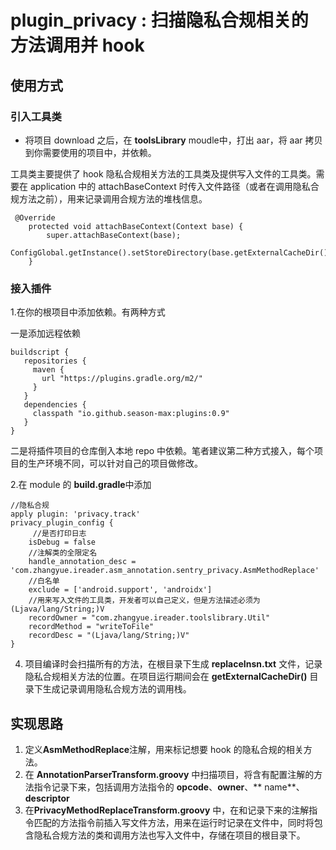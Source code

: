 # plugin_privacy : 扫描隐私合规相关的方法调用并 hook

## 使用方式

### 引入工具类
- 将项目 download 之后，在 **toolsLibrary** moudle中，打出 aar，将 aar 拷贝到你需要使用的项目中，并依赖。


工具类主要提供了 hook 隐私合规相关方法的工具类及提供写入文件的工具类。需要在 application 中的 attachBaseContext 时传入文件路径（或者在调用隐私合规方法之前），用来记录调用合规方法的堆栈信息。
   ```
    @Override
       protected void attachBaseContext(Context base) {
           super.attachBaseContext(base);
           ConfigGlobal.getInstance().setStoreDirectory(base.getExternalCacheDir().getAbsolutePath());
       }
   ```

### 接入插件
1.在你的根项目中添加依赖。有两种方式

一是添加远程依赖

   ```
   buildscript {
      repositories {
        maven {
          url "https://plugins.gradle.org/m2/"
        }
      }
      dependencies {
        classpath "io.github.season-max:plugins:0.9"
      }
}
   ```

二是将插件项目的仓库倒入本地 repo 中依赖。笔者建议第二种方式接入，每个项目的生产环境不同，可以针对自己的项目做修改。

2.在 module 的 **build.gradle**中添加

   ```
   //隐私合规
   apply plugin: 'privacy.track'
   privacy_plugin_config {
   		//是否打印日志
       isDebug = false
       //注解类的全限定名
       handle_annotation_desc = 'com.zhangyue.ireader.asm_annotation.sentry_privacy.AsmMethodReplace'
       //白名单
       exclude = ['android.support', 'androidx']
       //用来写入文件的工具类，开发者可以自己定义，但是方法描述必须为 (Ljava/lang/String;)V
       recordOwner = "com.zhangyue.ireader.toolslibrary.Util"
       recordMethod = "writeToFile"
       recordDesc = "(Ljava/lang/String;)V"
   }
   
   ```

4. 项目编译时会扫描所有的方法，在根目录下生成 **replaceInsn.txt** 文件，记录隐私合规相关方法的位置。在项目运行期间会在 **getExternalCacheDir()**
   目录下生成记录调用隐私合规方法的调用栈。

## 实现思路

1. 定义**AsmMethodReplace**注解，用来标记想要 hook 的隐私合规的相关方法。
2. 在 **AnnotationParserTransform.groovy** 中扫描项目，将含有配置注解的方法指令记录下来，包括调用方法指令的 **opcode**、**owner**、**
   name**、**descriptor**
3. 在**PrivacyMethodReplaceTransform.groovy**
   中，在和记录下来的注解指令匹配的方法指令前插入写文件方法，用来在运行时记录在文件中，同时将包含隐私合规方法的类和调用方法也写入文件中，存储在项目的根目录下。
